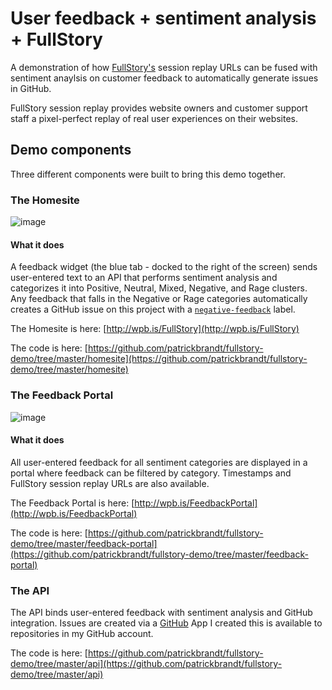 # User feedback + sentiment analysis + FullStory
A demonstration of how [FullStory's](https://fullstory.com) session replay URLs can be fused with sentiment anaylsis on customer feedback to automatically generate issues in GitHub.

FullStory session replay provides website owners and customer support staff a pixel-perfect replay of real user experiences on their websites.

## Demo components
Three different components were built to bring this demo together.

### The Homesite
![image](https://user-images.githubusercontent.com/11197026/46587200-86a8ae80-ca56-11e8-8d20-259e635f19b5.png)
#### What it does
A feedback widget (the blue tab - docked to the right of the screen) sends user-entered text to an API that performs sentiment analysis and categorizes it into Positive, Neutral, Mixed, Negative, and Rage clusters. Any feedback that falls in the Negative or Rage categories automatically creates a GitHub issue on this project with a [`negative-feedback`](https://github.com/patrickbrandt/fullstory-demo/labels/negative-feedback) label.

The Homesite is here: [http://wpb.is/FullStory](http://wpb.is/FullStory)

The code is here: [https://github.com/patrickbrandt/fullstory-demo/tree/master/homesite](https://github.com/patrickbrandt/fullstory-demo/tree/master/homesite)

### The Feedback Portal
![image](https://user-images.githubusercontent.com/11197026/46587232-0e8eb880-ca57-11e8-960b-3ebe32a41e6c.png)
#### What it does
All user-entered feedback for all sentiment categories are displayed in a portal where feedback can be filtered by category. Timestamps and FullStory session replay URLs are also available.

The Feedback Portal is here: [http://wpb.is/FeedbackPortal](http://wpb.is/FeedbackPortal)

The code is here: [https://github.com/patrickbrandt/fullstory-demo/tree/master/feedback-portal](https://github.com/patrickbrandt/fullstory-demo/tree/master/feedback-portal)

### The API

The API binds user-entered feedback with sentiment analysis and GitHub integration. Issues are created via a [GitHub](https://developer.github.com/apps/about-apps/#about-github-apps) App I created this is available to repositories in my GitHub account.

The code is here: [https://github.com/patrickbrandt/fullstory-demo/tree/master/api](https://github.com/patrickbrandt/fullstory-demo/tree/master/api)
